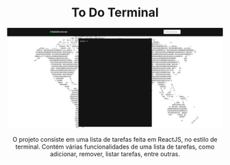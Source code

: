 <h1 align="center">To Do Terminal</h1>

<div align="center">
  <img src="./public/to-do-terminal.png" width="700px" />
</div>

<p></p>
<p align="center">O projeto consiste em uma lista de tarefas feita em ReactJS, no estilo de terminal. Contém várias funcionalidades de uma lista de tarefas, como adicionar, remover, listar tarefas, entre outras.</p>
